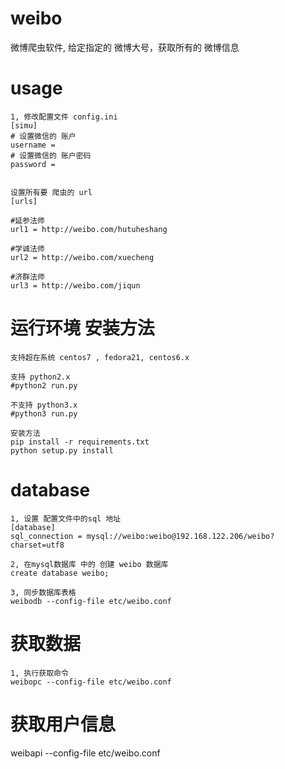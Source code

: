 weibo
====
微博爬虫软件, 给定指定的 微博大号，获取所有的 微博信息

usage
===

```
1, 修改配置文件 config.ini 
[simu]
# 设置微信的 账户
username = 
# 设置微信的 账户密码
password = 


设置所有要 爬虫的 url
[urls]

#延参法师
url1 = http://weibo.com/hutuheshang

#学诚法师
url2 = http://weibo.com/xuecheng

#济群法师
url3 = http://weibo.com/jiqun
```


运行环境 安装方法
====
```
支持超在系统 centos7 , fedora21, centos6.x

支持 python2.x
#python2 run.py

不支持 python3.x
#python3 run.py

安装方法
pip install -r requirements.txt
python setup.py install

```

database
====
```
1, 设置 配置文件中的sql 地址
[database]
sql_connection = mysql://weibo:weibo@192.168.122.206/weibo?charset=utf8

2, 在mysql数据库 中的 创建 weibo 数据库
create database weibo;

3, 同步数据库表格
weibodb --config-file etc/weibo.conf
```

获取数据
====
```
1, 执行获取命令
weibopc --config-file etc/weibo.conf
```

获取用户信息
====
weibapi --config-file etc/weibo.conf

